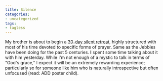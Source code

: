 ```yaml
---
title: Silence
categories:
- uncategorized
tags:
- tagless
---
```


My brother is about to begin a [30-day silent retreat][1], highly structured with most of his time devoted to specific forms of prayer.  Same as the Jebbies have been doing for the past 5 centuries.  I spent some time talking about it with him yesterday.  While I'm not enough of a mystic to talk in terms of "God's grace," I expect it will be an extremely rewarding experience; particularly so for someone like him who is naturally introspective but often unfocused (read: ADD poster child).

   [1]: http://www.jesuit.org/sections/sub.asp?SECTION_ID=189&SUBSECTION_ID=454#exp

